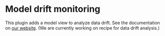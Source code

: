 # Model drift monitoring
This plugin adds a model view to analyze data drift. See the documentation on [our website](https://www.dataiku.com/dss/plugins/info/model-drift.html).
(We are currently working on recipe for data drift analysis.)

